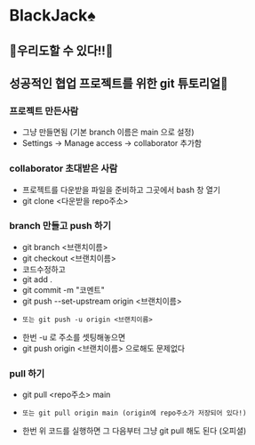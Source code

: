 # BlackJack♠

## 🙌우리도할 수 있다!!🙌
## 성공적인 협업 프로젝트를 위한 git 튜토리얼🎉

### 프로젝트 만든사람
* 그냥 만들면됨 (기본 branch 이름은 main 으로 설정)
* Settings -> Manage access -> collaborator 추가함

### collaborator 초대받은 사람
* 프로젝트를 다운받을 파일을 준비하고 그곳에서 bash 창 열기
* git clone <다운받을 repo주소>

### branch 만들고 push 하기
* git branch <브랜치이름>
* git checkout <브랜치이름>
* 코드수정하고
* git add .
* git commit -m "코멘트"
* git push --set-upstream origin <브랜치이름>
*     또는 git push -u origin <브랜치이름>

* 한번 -u 로 주소를 셋팅해놓으면 
* git push origin <브랜치이름> 으로해도 문제없다

### pull 하기
* git pull <repo주소> main
*     또는 git pull origin main (origin에 repo주소가 저장되어 있다!)

* 한번 위 코드를 실행하면 그 다음부터 그냥 git pull 해도 된다 (오피셜)
